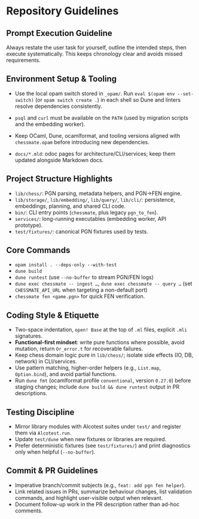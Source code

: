 # Repository Guidelines

## Prompt Execution Guideline
Always restate the user task for yourself, outline the intended steps, then execute systematically. This keeps chronology clear and avoids missed requirements.

## Environment Setup & Tooling
- Use the local opam switch stored in `_opam/`. Run `eval $(opam env --set-switch)` (or `opam switch create .`) in each shell so Dune and linters resolve dependencies consistently.
- `psql` and `curl` must be available on the `PATH` (used by migration scripts and the embedding worker).
- Keep OCaml, Dune, ocamlformat, and tooling versions aligned with `chessmate.opam` before introducing new dependencies.

- `docs/*.mld`: odoc pages for architecture/CLI/services; keep them updated alongside Markdown docs.
## Project Structure Highlights
- `lib/chess/`: PGN parsing, metadata helpers, and PGN→FEN engine.
- `lib/storage/`, `lib/embedding/`, `lib/query/`, `lib/cli/`: persistence, embeddings, planning, and shared CLI code.
- `bin/`: CLI entry points (`chessmate`, plus legacy `pgn_to_fen`).
- `services/`: long-running executables (embedding worker, API prototype).
- `test/fixtures/`: canonical PGN fixtures used by tests.

## Core Commands
- `opam install . --deps-only --with-test`
- `dune build`
- `dune runtest` (use `--no-buffer` to stream PGN/FEN logs)
- `dune exec chessmate -- ingest …`, `dune exec chessmate -- query …` (set `CHESSMATE_API_URL` when targeting a non-default port)
- `chessmate fen <game.pgn>` for quick FEN verification.

## Coding Style & Etiquette
- Two-space indentation, `open! Base` at the top of `.ml` files, explicit `.mli` signatures.
- **Functional-first mindset**: write pure functions where possible, avoid mutation, return `Or_error.t` for recoverable failures.
- Keep chess domain logic pure in `lib/chess/`; isolate side effects (IO, DB, network) in CLI/services.
- Use pattern matching, higher-order helpers (e.g., `List.map`, `Option.bind`), and avoid partial functions.
- Run `dune fmt` (ocamlformat profile `conventional`, version `0.27.0`) before staging changes; include `dune build && dune runtest` output in PR descriptions.

## Testing Discipline
- Mirror library modules with Alcotest suites under `test/` and register them via `Alcotest.run`.
- Update `test/dune` when new fixtures or libraries are required.
- Prefer deterministic fixtures (see `test/fixtures/`) and print diagnostics only when helpful (`--no-buffer`).

## Commit & PR Guidelines
- Imperative branch/commit subjects (e.g., `feat: add pgn fen helper`).
- Link related issues in PRs, summarize behaviour changes, list validation commands, and highlight user-visible output when relevant.
- Document follow-up work in the PR description rather than ad-hoc comments.
